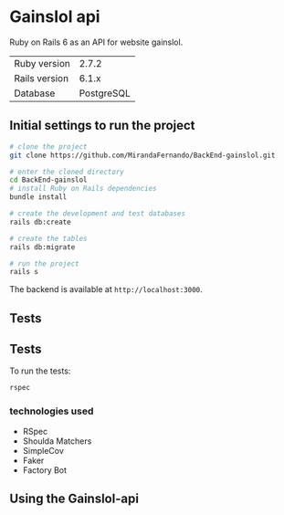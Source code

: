 # Gainslol api

Ruby on Rails 6 as an API for website gainslol.

<table>
  <tr>
    <td>Ruby version</td>
    <td>
      2.7.2
    </td>
  </tr>
  <tr>
    <td>Rails version</td>
    <td>
      6.1.x
    </td>
  </tr>
  <tr>
    <td>Database</td>
    <td>
      PostgreSQL
    </td>
  </tr>
</table>

## Initial settings to run the project

```bash
# clone the project
git clone https://github.com/MirandaFernando/BackEnd-gainslol.git

# enter the cloned directory
cd BackEnd-gainslol
# install Ruby on Rails dependencies
bundle install

# create the development and test databases
rails db:create

# create the tables
rails db:migrate

# run the project
rails s
```

The backend is available at `http://localhost:3000`.

## Tests

## Tests

To run the tests:

```bash
rspec
```
### technologies used

- RSpec
- Shoulda Matchers
- SimpleCov
- Faker
- Factory Bot


## Using the Gainslol-api